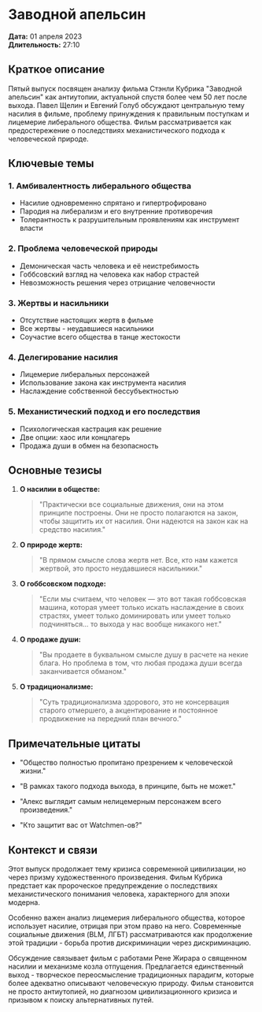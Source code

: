 # Заводной апельсин

**Дата:** 01 апреля 2023  
**Длительность:** 27:10

## Краткое описание

Пятый выпуск посвящен анализу фильма Стэнли Кубрика "Заводной апельсин" как антиутопии, актуальной спустя более чем 50 лет после выхода. Павел Щелин и Евгений Голуб обсуждают центральную тему насилия в фильме, проблему принуждения к правильным поступкам и лицемерие либерального общества. Фильм рассматривается как предостережение о последствиях механистического подхода к человеческой природе.

## Ключевые темы

### 1. Амбивалентность либерального общества
- Насилие одновременно спрятано и гипертрофировано
- Пародия на либерализм и его внутренние противоречия
- Толерантность к разрушительным проявлениям как инструмент власти

### 2. Проблема человеческой природы
- Демоническая часть человека и её неистребимость
- Гоббсовский взгляд на человека как набор страстей
- Невозможность решения через отрицание человечности

### 3. Жертвы и насильники
- Отсутствие настоящих жертв в фильме
- Все жертвы - неудавшиеся насильники
- Соучастие всего общества в танце жестокости

### 4. Делегирование насилия
- Лицемерие либеральных персонажей
- Использование закона как инструмента насилия
- Наслаждение собственной бессубъектностью

### 5. Механистический подход и его последствия
- Психологическая кастрация как решение
- Две опции: хаос или концлагерь
- Продажа души в обмен на безопасность

## Основные тезисы

1. **О насилии в обществе:**
   > "Практически все социальные движения, они на этом принципе построены. Они не просто полагаются на закон, чтобы защитить их от насилия. Они надеются на закон как на средство насилия."

2. **О природе жертв:**
   > "В прямом смысле слова жертв нет. Все, кто нам кажется жертвой, это просто неудавшиеся насильники."

3. **О гоббсовском подходе:**
   > "Если мы считаем, что человек — это вот такая гоббсовская машина, которая умеет только искать наслаждение в своих страстях, умеет только доминировать или умеет только подчиняться... то выхода у нас вообще никакого нет."

4. **О продаже души:**
   > "Вы продаете в буквальном смысле душу в расчете на некие блага. Но проблема в том, что любая продажа души всегда заканчивается обманом."

5. **О традиционализме:**
   > "Суть традиционализма здорового, это не консервация старого отмершего, а акцентирование и постоянное продвижение на передний план вечного."

## Примечательные цитаты

- "Общество полностью пропитано презрением к человеческой жизни."

- "В рамках такого подхода выхода, в принципе, быть не может."

- "Алекс выглядит самым нелицемерным персонажем всего произведения."

- "Кто защитит вас от Watchmen-ов?"

## Контекст и связи

Этот выпуск продолжает тему кризиса современной цивилизации, но через призму художественного произведения. Фильм Кубрика предстает как пророческое предупреждение о последствиях механистического понимания человека, характерного для эпохи модерна.

Особенно важен анализ лицемерия либерального общества, которое использует насилие, отрицая при этом право на него. Современные социальные движения (BLM, ЛГБТ) рассматриваются как продолжение этой традиции - борьба против дискриминации через дискриминацию.

Обсуждение связывает фильм с работами Рене Жирара о священном насилии и механизме козла отпущения. Предлагается единственный выход - творческое переосмысление традиционных парадигм, которые более адекватно описывают человеческую природу. Фильм становится не просто антиутопией, но диагнозом цивилизационного кризиса и призывом к поиску альтернативных путей.